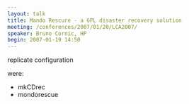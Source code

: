```yaml
---
layout: talk
title: Mando Rescure - a GPL disaster recovery solution
meeting: /conferences/2007/01/20/LCA2007/
speaker: Bruno Cornic, HP
begin: 2007-01-19 14:50
---
```

replicate configuration

were:

* mkCDrec
* mondorescue
